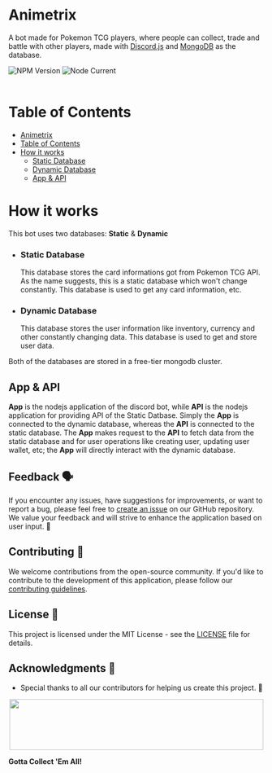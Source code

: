 # Animetrix

A bot made for Pokemon TCG players, where people can collect, trade and battle with other players, made with [Discord.js](https://discord.js.org/)
and [MongoDB](https://www.mongodb.co) as the database.

<div align="left">
  <img alt="NPM Version" src="https://img.shields.io/npm/v/discord.js">
  <img alt="Node Current" src="https://img.shields.io/node/v/discord.js">
</div>

<br>

# Table of Contents
- [Animetrix](#animetrix)
- [Table of Contents](#table-of-contents)
- [How it works](#how-it-works)
  - [Static Database](#static-database) 
  - [Dynamic Database](#dynamic-database)
  - [App & API](#app--api)

# How it works

This bot uses two databases: **Static** & **Dynamic**

- ### Static Database
    This database stores the card informations got from Pokemon TCG API. As the name suggests, this is a static database which won't change constantly. This database is used to get any card information, etc. 

- ### Dynamic Database
    This database stores the user information like inventory, currency and other constantly changing data. This database is used to get and store user data. 

Both of the databases are stored in a free-tier mongodb cluster. 

## App & API

**App** is the nodejs application of the discord bot, while **API** is the nodejs application for providing API of the Static Datbase. Simply the **App** is connected to the dynamic database, whereas the **API** is connected to the static database. The **App** makes request to the **API** to fetch data from the static database and for user operations like creating user, updating user wallet, etc; the **App** will directly interact with the dynamic database. 

## Feedback 🗣️
If you encounter any issues, have suggestions for improvements, or want to report a bug, please feel free to [create an issue](https://github.com/StarReach/Animetrix/issues) on our GitHub repository. We value your feedback and will strive to enhance the application based on user input. 🤝

## Contributing 🤝
We welcome contributions from the open-source community. If you'd like to contribute to the development of this application, please follow our [contributing guidelines](CONTRIBUTING.md).

## License 📜
This project is licensed under the MIT License - see the [LICENSE](LICENSE) file for details.

## Acknowledgments 🙏
- Special thanks to all our contributors for helping us create this project. 🌟
<p align="center">
  <img src="https://contributors-img.web.app/image?repo=StarReach/Animetrix" width=500 height=100/>

**Gotta Collect 'Em All!** 